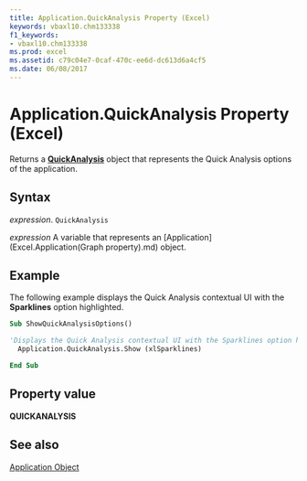 ```yaml
---
title: Application.QuickAnalysis Property (Excel)
keywords: vbaxl10.chm133338
f1_keywords:
- vbaxl10.chm133338
ms.prod: excel
ms.assetid: c79c04e7-0caf-470c-ee6d-dc613d6a4cf5
ms.date: 06/08/2017
---
```



# Application.QuickAnalysis Property (Excel)

Returns a  **[QuickAnalysis](Excel.quickanalysis.md)** object that represents the Quick Analysis options of the application.


## Syntax

 _expression_. `QuickAnalysis`

 _expression_ A variable that represents an [Application](Excel.Application(Graph property).md) object.


## Example

The following example displays the Quick Analysis contextual UI with the  **Sparklines** option highlighted.


```vb
Sub ShowQuickAnalysisOptions()

'Displays the Quick Analysis contextual UI with the Sparklines option highlighted.
  Application.QuickAnalysis.Show (xlSparklines)

End Sub
```


## Property value

 **QUICKANALYSIS**


## See also


[Application Object](Excel.Application(object).md)

